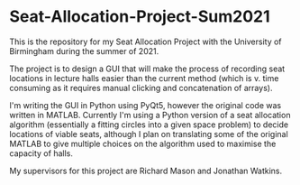 # Seat-Allocation-Project-Sum2021

This is the repository for my Seat Allocation Project with the University of Birmingham during the summer of 2021.

The project is to design a GUI that will make the process of recording seat locations in lecture halls easier than the current method (which is v. time consuming as it requires manual clicking and concatenation of arrays).

I'm writing the GUI in Python using PyQt5, however the original code was written in MATLAB. Currently I'm using a Python version of a seat allocation algorithm (essentially a fitting circles into a given space problem) to decide locations of viable seats, although I plan on translating some of the original MATLAB to give multiple choices on the algorithm used to maximise the capacity of halls.

My supervisors for this project are Richard Mason and Jonathan Watkins.
